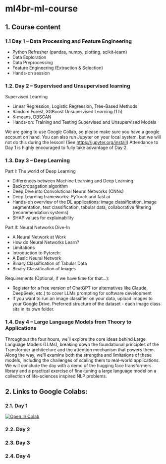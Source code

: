 # ml4br-ml-course

## 1. Course content
### 1.1 Day 1 – Data Processing and Feature Engineering

- Python Refresher (pandas, numpy, plotting, scikit-learn) 
- Data Exploration 
- Data Preprocessing 
- Feature Engineering (Extraction & Selection)
- Hands-on session 

### 1.2. Day 2 – Supervised and Unsupervised learning

Supervised Learning
- Linear Regression, Logistic Regression, Tree-Based Methods
- Random Forest, XGBoost
Unsupervised Learning (1 h)
- K-means, DBSCAN
- Hands-on: Training and Testing Supervised and Unsupervised Models

We are going to use Google Collab, so please make sure you have a google account on hand. You can also run Jupyter on your local system, but we will not do this during the lesson! (See https://jupyter.org/install)
Attendance to Day 1 is highly encouraged to fully take advantage of Day 2.

### 1.3. Day 3 – Deep Learning
Part I: The world of Deep Learning
- Differences between Machine Learning and Deep Learning
- Backpropagation algorithm
- Deep Dive into Convolutional Neural Networks (CNNs)
- Deep Learning frameworks: PyTorch and fast.ai
- Hands-on overview of the DL applications: image classification, image segmentation, text classification, tabular data, collaborative filtering (recommendation systems)
- SHAP values for explainability

Part II: Neural Networks Dive-In
- A Neural Network at Work
- How do Neural Networks Learn?
- Limitations
- Introduction to Pytorch:
- A Basic Neural Network
- Binary Classification of Tabular Data
- Binary Classification of Images

Requirements (Optional, if we have time for that…):
- Register for a free version of ChatGPT (or alternatives like Claude, DeepSeek, etc.) to cover LLMs prompting for software development
- If you want to run an image classifier on your data, upload images to your Google Drive. Preferred structure of the dataset - each image class sits in its own folder.

### 1.4. Day 4 – Large Language Models from Theory to Applications
Throughout the four hours, we’ll explore the core ideas behind Large Language Models (LLMs), breaking down the foundational principles of the Transformer architecture and the attention mechanism that powers them. Along the way, we’ll examine both the strengths and limitations of these models, including the challenges of scaling them to real-world applications. We will conclude the day with a demo of the hugging face transformers library and a practical exercise of fine-tuning a large language model on a collection of life-sciences inspired NLP problems.


## 2. Links to Google Colabs:
### 2.1. Day 1

[![Open In Colab](https://colab.research.google.com/assets/colab-badge.svg)](https://colab.research.google.com/github/bsc-life/ml4br-ml-course/blob/main/nbs/day_1/Introduction%20to%20Machine%20Learning%20for%20Life%20Sciences%20-%20Day%201%3A%20Data%20Processing%20and%20Feature%20Engineering%20.ipynb)

### 2.2. Day 2

### 2.3. Day 3

### 2.4. Day 4
